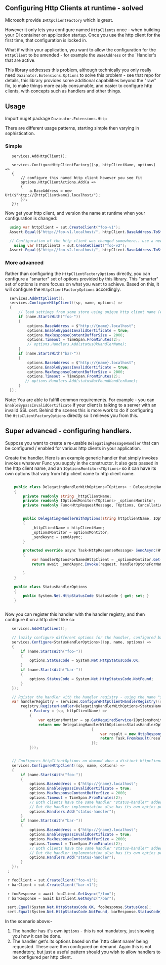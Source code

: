 ## Configuring Http Clients at runtime - solved

Microsoft provide `IHttpClientFactory` which is great.

However it only lets you configure named `HttpClients` once - when building your DI container on application startup. Once you use the http client for the first time, that configuration is locked in.

What if within your application, you want to allow the configuration for the `HttpClient` to be amended - for example the `BaseAddress` or the `Handler's that are active.

This library addresses this problem, although technically you only really need `Dazinator.Extensions.Options` to solve this problem - see that repo for details, this library provides some additional capabilities beyond the "raw" fix, to make things more easily consumable, and easier to configure http clients, with concepts such as handlers and other things.


## Usage

Import nuget package `Dazinator.Extensions.Http`

There are different usage patterns, starting simple then varying in sophistication.

### Simple

```
   services.AddHttpClient();
  
   services.ConfigureHttpClientFactory((sp, httpClientName, options) =>
   {
       // configure this named http client however you see fit
       options.HttpClientActions.Add(a =>
       {
           a.BaseAddress = new Uri($"http://{httpClientName}.localhost/");
       });
   });

```

Now get your http client, and version the name at runtime when your configuration is changed:

```cs
  using var httpClient = sut.CreateClient("foo-v1");
  Assert.Equal($"http://foo-v1.localhost/", httpClient.BaseAddress.ToString());

  // Configuration of the http client was changed somewhere.. use a new name.
    using var httpClient2 = sut.CreateClient("foo-v2");
  Assert.Equal($"http://foo-v2.localhost/", httpClient.BaseAddress.ToString());
```



### More advanced

Rather than configuring the `HttpClientFactoryOptions` directly, you can configure a "smarter" set of options provided by this library.
This "smarter" set of options is more focues on what you want to achieve. Based on this, it will configure the `HttpClientFactoryOptions` accordingly.


```cs
  services.AddHttpClient();
  services.ConfigureHttpClient((sp, name, options) =>
  {
      // load settings from some store using unique http client name (which can version)
      if (name.StartsWith("foo-"))
      {
          options.BaseAddress = $"http://{name}.localhost";
          options.EnableBypassInvalidCertificate = true;
          options.MaxResponseContentBufferSize = 2000;
          options.Timeout = TimeSpan.FromMinutes(2);
          // options.Handlers.Add(statusOkHandlerName);
      }
      if (name.StartsWith("bar-"))
      {
          options.BaseAddress = $"http://{name}.localhost";
          options.EnableBypassInvalidCertificate = true;
          options.MaxResponseContentBufferSize = 2000;
          options.Timeout = TimeSpan.FromMinutes(2);
         // options.Handlers.Add(statusNotFoundHandlerName);
      }
  });

```

Note: You are able to fulfill common requirements. For example - you can `EnableBypassInvalidCertificate` if your client is talking to a server with an invalid SSL cert. Behind the scenes this is more work to do if configuring the `HttpClientFactoryOptions` directly so it relieves you from this.


## Super advanced - configuring handlers.

Suppose you want to create a re-usable `DelegatingMessageHandler` that can be configured / enabled for various http clients in your application.

Create the handler. 
Here is an example generic handler that simply invokes invokes whatever Func you supply in the constructor. 
It also gets passed in the http client name, and an `IOptionsMontitor<TOptions>` so it can have its own options that vary from http client name to http client name.


```cs

    public class DelegatingHandlerWithOptions<TOptions> : DelegatingHandler
    {
        private readonly string _httpClientName;
        private readonly IOptionsMonitor<TOptions> _optionsMontitor;
        private readonly Func<HttpRequestMessage, TOptions, CancellationToken, Task<HttpResponseMessage>> _sendAsync;


        public DelegatingHandlerWithOptions(string httpClientName, IOptionsMonitor<TOptions> optionsMontitor, Func<HttpRequestMessage, TOptions, CancellationToken, Task<HttpResponseMessage>> sendAsync)
        {
            _httpClientName = httpClientName;
            _optionsMontitor = optionsMontitor;
            _sendAsync = sendAsync;
        }

        protected override async Task<HttpResponseMessage> SendAsync(HttpRequestMessage request, CancellationToken cancellationToken)
        {
            var handlerOptonsForNamedHttpClient = _optionsMontitor.Get(_httpClientName);
            return await _sendAsync.Invoke(request, handlerOptonsForNamedHttpClient, cancellationToken);

        }
    }

    public class StatusHandlerOptions
    {
        public System.Net.HttpStatusCode StatusCode { get; set; }
    }



```

Now you can register this handler with the handler registry, and then configure it on a http client like so:

```cs
   services.AddHttpClient();

   // lazily configure different options for the handler, configured based on http client name.
   services.Configure<StatusHandlerOptions>((sp, name, options) =>
   {
       if (name.StartsWith("foo-"))
       {
           options.StatusCode = System.Net.HttpStatusCode.OK;
       }
       if (name.StartsWith("bar-"))
       {
           options.StatusCode = System.Net.HttpStatusCode.NotFound;
       }
   });

   // Rgister the handler with the handler registry - using the name "status-handler":-
   var handlerRegistry = services.ConfigureHttpClientHandlerRegistry((registry) =>
       registry.RegisterHandler<DelegatingHandlerWithOptions<StatusHandlerOptions>>("status-handler", (r) =>
           r.Factory = (sp, httpClientName) =>
           {
               var optionsMontior = sp.GetRequiredService<IOptionsMonitor<StatusHandlerOptions>>();
               return new DelegatingHandlerWithOptions<StatusHandlerOptions>(httpClientName, optionsMontior, (request, handlerOptions, cancelToken) =>
                                       {
                                           var result = new HttpResponseMessage(handlerOptions.StatusCode);
                                           return Task.FromResult(result);
                                       });
           }));


   // Configures HttpClientOptions on demand when a distinct httpclient name is requested.
   services.ConfigureHttpClient((sp, name, options) =>
   {
       if (name.StartsWith("foo-"))
       {
           options.BaseAddress = $"http://{name}.localhost";
           options.EnableBypassInvalidCertificate = true;
           options.MaxResponseContentBufferSize = 2000;
           options.Timeout = TimeSpan.FromMinutes(2);
           // Both clients have the same handler "status-handler" added.
           // But the handler implementation also has its own optios per named http client - allowing it to behave differently per client.
           options.Handlers.Add("status-handler");
       }
       if (name.StartsWith("bar-"))
       {
           options.BaseAddress = $"http://{name}.localhost";
           options.EnableBypassInvalidCertificate = true;
           options.MaxResponseContentBufferSize = 2000;
           options.Timeout = TimeSpan.FromMinutes(2);
           // Both clients have the same handler "status-handler" added.
           // But the handler implementation also has its own optios per named http client - allowing it to behave differently per client.
           options.Handlers.Add("status-handler");
       }
   });
 ;

 r fooClient = sut.CreateClient("foo-v1");
 r barClient = sut.CreateClient("bar-v1");

 r fooResponse = await fooClient.GetAsync("/foo");
 r barResponse = await barClient.GetAsync("/bar");

 sert.Equal(System.Net.HttpStatusCode.OK, fooResponse.StatusCode);
 sert.Equal(System.Net.HttpStatusCode.NotFound, barResponse.StatusCode);

```

In the scenario above:-

1. The handler has it's own `Options` - this is not mandatory, just showing you how it can be done.
2. The handler get's its options based on the `http client name' being requested. These care then configured on demand. Again this is not mandatory, but just a useful pattern should you wish to allow handlers to be configured per http client.






